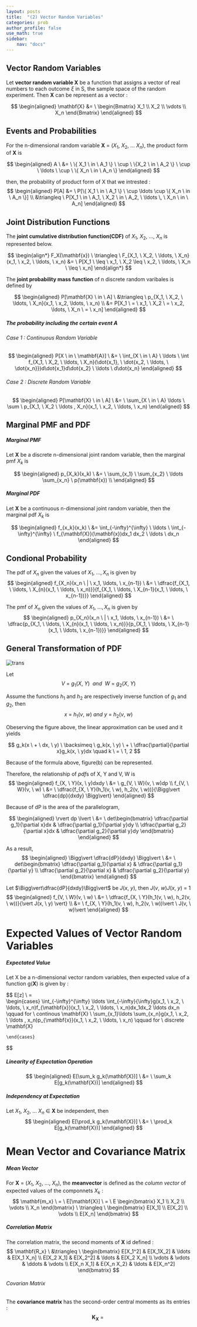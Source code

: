 ```yaml
---
layout: posts
title:  "(2) Vector Random Variables"
categories: prob
author_profile: false
use_math: true
sidebar:
    nav: "docs"
---
```


## Vector Random Variables
Let **vector random variable X** be a function that assigns a vector of real numbers to each outcome $\xi$ in S, the sample space of the random experiment. Then **X** can be represent as a vector :
  
$$
    \begin{aligned}
        \mathbf{X} &= \ \begin{Bmatrix}
            X_1 \\
            X_2 \\
            \vdots \\
            X_n           
        \end{Bmatrix}        
    \end{aligned}
$$

## Events and Probabilities
For the n-dimensional random variable **X** = $(X_1, \ X_2, \ \ldots \ X_n)$, the product form of **X** is

$$
    \begin{aligned}
        A  \ &= \ \{ X_1 \ in \ A_1 \} \ \cup \ \{X_2 \ in \ A_2 \} \ \cup \ \ldots \ \cup \ \{ X_n \ in \ A_n \}
    \end{aligned}
$$

then, the probability of product form of X that we intrested :
$$
    \begin{aligned}
        P[A] &= \ P[\{ X_1 \ in \ A_1 \} \ \cup \ldots \cup \{ X_n \ in \ A_n \}] \\
             &\triangleq \ P[X_1 \ in \ A_1, \ X_2 \ in \ A_2, \ \ldots \, \ X_n \ in \ A_n]
    \end{aligned}
$$

## Joint Distribution Functions
The **joint cumulative distribution function(CDF)** of $X_1, \ X_2, \ \ldots, \ X_n$ is represented below.

$$
    \begin{align*}
        F_X(\mathbf{x}) \ \triangleq \ F_{X_1, \ X_2, \ \ldots, \ X_n}(x_1, \ x_2, \ \ldots, \ x_n) &= \ P[X_1 \ \leq \ x_1, \ X_2 \leq \ x_2, \ \ldots, \ X_n \ \leq \ x_n]
    \end{align*}
$$

The **joint probability mass function** of n discrete random varibales is defined by

$$
    \begin{aligned}
        P[\mathbf{X} \ in \ A] \ &\triangleq \ p_{X_1, \ X_2, \ \ldots, \ X_n}(x_1, \ x_2, \ldots, \ x_n) \\
                                 &= P[X_1 \ = \ x_1, \ X_2 \ = \ x_2, \ldots, \ X_n \ = \ x_n] 
    \end{aligned}
$$

##### The probability including the certain event *A*
###### Case 1 : Continuous Random Variable
$$
    \begin{aligned}
        P[X \ in \ \mathbf{A}] \ &= \ \int_{X \ in \ A} \ \ldots \ \int f_{X_1, \ X_2, \ \ldots, \ X_n}(\dot{x_1}, \ \dot{x_2, \ \ldots, \ \dot{x_n}})d\dot{x_1}d\dot{x_2} \ \ldots \ d\dot{x_n}
    \end{aligned}
$$
###### Case 2 : Discrete Random Variable

$$
    \begin{aligned}
        P[\mathbf{X} \ in \ A] \ &= \ \sum_{X \ in \ A}  \ldots \ \sum \ p_{X_1, \ X_2 \ \ldots , X_n}(x_1, \ x_2, \ \ldots, \ x_n) 
    \end{aligned}
$$

## Marginal PMF and PDF


##### Marginal PMF
Let **X** be a discrete n-dimensional joint random variable, then the marginal pmf $X_k$ is

$$
    \begin{aligned}
        p_{X_k}(x_k) \ &= \ \sum_{x_1} \ \sum_{x_2} \ \ldots \sum_{x_n} \ p(\mathbf{x}) \\
    \end{aligned}
$$
##### Marginal PDF
Let **X** be a continuous n-dimensional joint random variable, then the marginal pdf $X_k$ is

$$
    \begin{aligned}
        f_{x_k}(x_k) \ &= \int_{-\infty}^{\infty} \ \ldots \ \int_{-\infty}^{\infty} \ f_{\mathbf{X}}(\mathbf{x})dx_1 dx_2 \ \ldots \ dx_n
    \end{aligned}
$$

## Condional Probability
The pdf of $X_n$ given the values of $X_1, \ \ldots, X_n$ is given by
$$
    \begin{aligned}
        f_{X_n}(x_n \ | \ x_1, \ldots, \ x_{n-1})  \ &= \ \dfrac{f_{X_1, \ \ldots, \ X_{n}(x_1, \ \ldots, \ x_n)}}{f_{X_1, \ \ldots, \ X_{n-1}(x_1, \ \ldots, \ x_{n-1})}} 
    \end{aligned}
$$

The pmf of $X_n$ given the values of $X_1, \ \ldots, X_n$ is given by
$$
    \begin{aligned}
        p_{X_n}(x_n \ | \ x_1, \ldots, \ x_{n-1})  \ &= \ \dfrac{p_{X_1, \ \ldots, \ X_{n}(x_1, \ \ldots, \ x_n)}}{p_{X_1, \ \ldots, \ X_{n-1}(x_1, \ \ldots, \ x_{n-1})}} 
    \end{aligned}
$$

## General Transformation of PDF
![trans](/assets/img_prob/prob1.png)

Let
$$
    V \ = \ g_1(X, \ Y) \ \ and \ \ W \ = \ g_2(X, \ Y)
$$

Assume the functions $h_1$ and $h_2$ are respectively inverse function of $g_1$ and $g_2$, then
$$
    x \ = \ h_1(v, \ w) \ and \ y \ = \ h_2(v, \ w)
$$

Obeserving the figure above, the linear approximation can be used and it yields

$$
    g_k(x \ + \ dx, \ y) \ \backsimeq \ g_k(x, \ y) \ + \ \dfrac{\partial}{\partial x}g_k(x, \ y)dx \quad k \ = \ 1, 2 
$$

Because of the formula above, figure(b) can be represented.

Therefore, the relationship of *pdf*s of X, Y and V, W is
$$
    \begin{aligned}
        f_{X, \ Y}(x, \ y)dxdy \ &= \ g_{V, \ W}(v, \ w)dp \\
        f_{V, \ W}(v, \ w) \ &= \ \dfrac{f_{X, \ Y}(h_1(v, \ w), h_2(v, \ w))}{\Bigg\vert \dfrac{dp}{dxdy} \Bigg\vert}
    \end{aligned}
$$

Because of dP is the area of the parallelogram,

$$ 
    \begin{aligned}
        \rvert dp \lvert \ &= \  det\begin{bmatrix}
        \dfrac{\partial g_1}{\partial x}dx & \dfrac{\partial g_1}{\partial y}dy \\
        \dfrac{\partial g_2}{\partial x}dx & \dfrac{\partial g_2}{\partial y}dy
    \end{bmatrix} 
    \end{aligned}
$$

As a result,
$$ 
    \begin{aligned}
        \Bigg\vert \dfrac{dP}{dxdy} \Bigg\vert \ &= \  det\begin{bmatrix}
        \dfrac{\partial g_1}{\partial x} & \dfrac{\partial g_1}{\partial y} \\
        \dfrac{\partial g_2}{\partial x} & \dfrac{\partial g_2}{\partial y}
    \end{bmatrix} 
    \end{aligned}
$$

Let $\Bigg\vert\dfrac{dP}{dxdy}\Bigg\vert$ be $J(x, \ y)$, then $J(v, \ w)J(x, \ y) \ = \ 1$
$$
    \begin{aligned}
        f_{V, \ W}(v, \ w) \ &= \ \dfrac{f_{X, \ Y}(h_1(v, \ w), h_2(v, \ w))}{\vert J(x, \ y) \vert} \\
                             &= \ f_{X, \ Y}(h_1(v, \ w), h_2(v, \ w))\vert \ J(v, \ w)\vert
    \end{aligned}
$$

# Expected Values of Vector Random Variables

##### Expectated Value
Let X be a n-dimensional vector random variables, then expected value of a function g(**X**) is given by :

$$
E[z] \ = \
    \begin{cases}
        \int_{-\infty}^{\infty} \ldots \int_{-\infty}{\infty}g(x_1, \ x_2, \ \ldots, \ x_n)f_{\mathbf{x}}(x_1, \ x_2, \ \ldots, \ x_n)dx_1dx_2 \ldots dx_n \qquad for \ continous \mathbf{X} \\
        \sum_{x_1}\ldots \sum_{x_n}g(x_1, \ x_2, \ \ldots \, x_n)p_{\mathbf{x}}(x_1, \ x_2, \ \ldots, \ x_n) \qquad for \ discrete \mathbf{X}

    \end{cases}
$$

##### Linearity of *Expectation* Operation
$$
    \begin{aligned}
        E[\sum_k g_k(\mathbf{X})] \ &= \ \sum_k E[g_k(\mathbf{X})]
    \end{aligned}
$$

##### Independency at Expectation
Let $X_1, \ X_2, \ \ldots \ X_n \ \in \ \mathbf{X}$ be independent, then
$$
    \begin{aligned}
        E[\prod_k g_k(\mathbf{X})] \ &= \ \prod_k E[g_k(\mathbf{X})]
    \end{aligned}
$$

# Mean Vector and Covariance Matrix

##### Mean Vector

For $\mathbf{X} \ = \ (X_1, \ X_2, \ \ldots, \ X_n)$, the **meanvector** is defined as the *column vector* of expected values of the componnets $X_k$ :
$$
    \mathbf{m_x} \ = \ E[\mathbf{X}] \ = \ E \begin{bmatrix}
        X_1 \\ X_2 \\ \vdots \\ X_n
    \end{bmatrix}
    \ \triangleq \ \begin{bmatrix}
        E[X_1] \\ E[X_2] \\ \vdots \\ E[X_n]
    \end{bmatrix}
$$

##### Correlation Matrix
The correlation matrix, the second moments of **X** id defined :
$$
    \mathbf{R_x} \ &\triangleq \ \begin{bmatrix}
        E[X_1^2] & E[X_1X_2] & \ldots & E[X_1 X_n] \\
        E[X_2 X_1] & E[X_2^2] & \ldots & E[X_2 X_n] \\
        \vdots & \vdots & \ddots & \vdots \\
        E[X_n X_1] & E{X_n X_2} & \ldots & E[X_n^2] 
    \end{bmatrix} 
$$

###### Covarian Matrix
The **covariance matrix** has the second-order central moments as its entries :
$$
    \mathbf{K_X} \ = \ 
$$